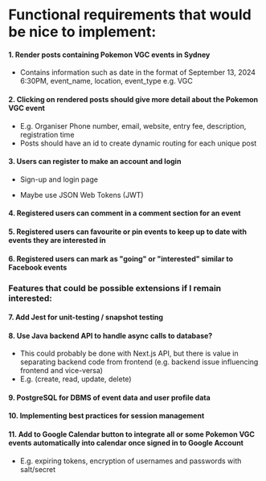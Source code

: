 # Functional requirements that would be nice to implement:

#### 1. Render posts containing Pokemon VGC events in Sydney

- Contains information such as date in the format of September 13, 2024 6:30PM, event_name, location, event_type e.g. VGC

#### 2. Clicking on rendered posts should give more detail about the Pokemon VGC event

- E.g. Organiser Phone number, email, website, entry fee, description, registration time
- Posts should have an id to create dynamic routing for each unique post

#### 3. Users can register to make an account and login

- Sign-up and login page

- Maybe use JSON Web Tokens (JWT)

#### 4. Registered users can comment in a comment section for an event

#### 5. Registered users can favourite or pin events to keep up to date with events they are interested in

#### 6. Registered users can mark as "going" or "interested" similar to Facebook events

### Features that could be possible extensions if I remain interested:

#### 7. Add Jest for unit-testing / snapshot testing

#### 8. Use Java backend API to handle async calls to database?

- This could probably be done with Next.js API, but there is value in separating backend code from frontend (e.g. backend issue influencing frontend and vice-versa)
- E.g. (create, read, update, delete)

#### 9. PostgreSQL for DBMS of event data and user profile data

#### 10. Implementing best practices for session management

#### 11. Add to Google Calendar button to integrate all or some Pokemon VGC events automatically into calendar once signed in to Google Account

- E.g. expiring tokens, encryption of usernames and passwords with salt/secret
